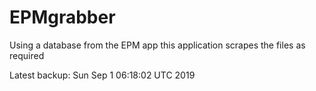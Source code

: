 # EPMgrabber
Using a database from the EPM app this application scrapes the files as required


Latest backup: Sun Sep 1 06:18:02 UTC 2019
